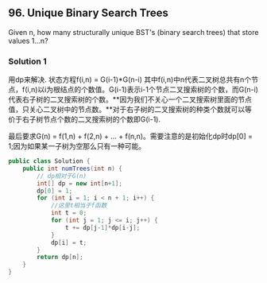 ## 96. Unique Binary Search Trees
Given n, how many structurally unique BST's (binary search trees) that store values 1...n?

### Solution 1
用dp来解决. 状态方程f(i,n) = G(i-1)*G(n-i) 其中f(i,n)中n代表二叉树总共有n个节点，f(i,n)以i为根结点的个数值。G(i-1)表示i-1个节点二叉搜索树的个数，而G(n-i)代表右子树的二叉搜索树的个数。**因为我们不关心一个二叉搜索树里面的节点值，只关心二叉树中的节点数。**对于右子树的二叉搜索树的种类个数就可以等价于右子树节点个数的二叉搜索树的个数即G(i-1).

最后要求G(n) =  f(1,n) + f(2,n) + ... + f(n,n)。需要注意的是初始化dp时dp[0] = 1;因为如果某一子树为空那么只有一种可能。

```java
public class Solution {
    public int numTrees(int n) {
        // dp相对于G(n)
        int[] dp = new int[n+1];
        dp[0] = 1;
        for (int i = 1; i < n + 1; i++) {
            //这里t相当于f函数
            int t = 0;
            for (int j = 1; j <= i; j++) {
                t += dp[j-1]*dp[i-j];
            }
            dp[i] = t;
        }
        return dp[n];
    }
}
```
